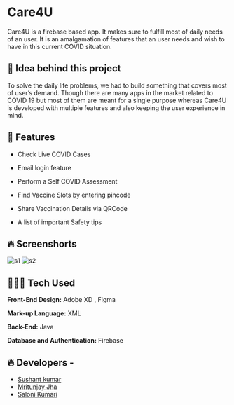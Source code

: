 
#  	Care4U

Care4U is a firebase based app.
It makes sure to fulfill most of 
daily needs of an user. 
It is an amalgamation of features
that an user needs and wish to have
in this current COVID situation.




## 🤔 Idea behind this project

To solve the daily life problems,
we had to build something that 
covers most of user’s demand.
Though there are many apps in 
the market related to COVID 19 
but most of them are meant for 
a single purpose whereas 
Care4U is developed with 
multiple features and also keeping 
the user experience in mind.



## 🚀 Features

- Check Live COVID Cases

- Email login feature

- Perform a Self COVID Assessment

- Find Vaccine Slots by entering pincode

- Share Vaccination Details via QRCode

- A list of important Safety tips


## 🔥 Screenshorts
![s1](https://user-images.githubusercontent.com/80090908/139576512-e5865017-a58a-4f3b-a9b3-80d4e04956c6.png)
![s2](https://user-images.githubusercontent.com/80090908/139576515-74219c19-3103-481f-84d0-cfd9fb9e012f.png)





## 👨🏽‍💻  Tech Used

**Front-End Design:** Adobe XD , Figma

**Mark-up Language:** XML

**Back-End:** Java

**Database and Authentication:** Firebase



## 🔥 Developers -

- [Sushant kumar](https://github.com/rockysushant)
- [Mritunjay Jha](https://github.com/Mritunjay-2001)
- [Saloni Kumari](https://github.com/solujr)
